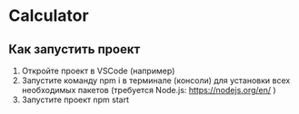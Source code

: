 # Сalculator

## Как запустить проект

1. Откройте проект в VSCode (например)
2. Запустите команду npm i в терминале (консоли) для установки всех необходимых пакетов (требуется Node.js: https://nodejs.org/en/ )
3. Запустите проект npm start